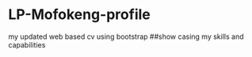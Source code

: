 # LP-Mofokeng-profile
my updated web based cv using bootstrap
##show casing my skills and capabilities
